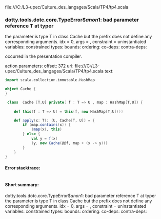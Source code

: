 file:///C:/L3-upec/Culture_des_langages/Scala/TP4/tp4.scala
### dotty.tools.dotc.core.TypeError$$anon$1: bad parameter reference T at typer
the parameter is type T in class Cache but the prefix <noprefix>
does not define any corresponding arguments.
idx = 0, args = ,
constraint =  uninstantiated variables:
 constrained types:
 bounds:
 ordering:
 co-deps:
 contra-deps:


occurred in the presentation compiler.

action parameters:
offset: 372
uri: file:///C:/L3-upec/Culture_des_langages/Scala/TP4/tp4.scala
text:
```scala
import scala.collection.immutable.HashMap

object Cache {
}

 class  Cache [T,U] private( f : T => U , map : HashMap[T,U]) {
        
    def this(f : T => U) = this(f, new HashMap[T,U]())

    def apply(x: T): (U, Cache[T, U]) = {
        if (map.contains(x)) {
            (map(x), this)
        } else {
            val y = f(x)
            (y, new Cache(@@f, map + (x -> y)))
        }
    }
}
```



#### Error stacktrace:

```

```
#### Short summary: 

dotty.tools.dotc.core.TypeError$$anon$1: bad parameter reference T at typer
the parameter is type T in class Cache but the prefix <noprefix>
does not define any corresponding arguments.
idx = 0, args = ,
constraint =  uninstantiated variables:
 constrained types:
 bounds:
 ordering:
 co-deps:
 contra-deps:
